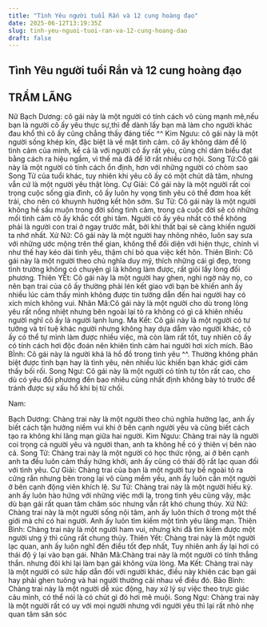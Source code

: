 ```yaml
---
title: "Tình Yêu người tuổi Rắn và 12 cung hoàng đạo"
date: 2025-06-12T13:19:35Z
slug: tinh-yeu-nguoi-tuoi-ran-va-12-cung-hoang-dao
draft: false
---
```


## Tình Yêu người tuổi Rắn và 12 cung hoàng đạo

## TRẦM LÃNG

Nữ
Bạch Dương: cô gái này là một người có tính cách vô cùng mạnh mẽ,nếu bạn là người cô ấy yêu thực sự,thì để dành lấy bạn mà làm cho người khác đau khổ thì cô ấy cũng chẳng thấy đáng tiếc ^^
Kim Ngưu: cô gái này là một người sống khép kín, đặc biệt là về mặt tình cảm. cô ấy không dám để lộ tình cảm của mình, kể cả là với người cô ấy rất yêu, cũng chỉ dám biểu đạt bằng cách ra hiệu ngầm, vì thế mà đã để lỡ rất nhiều cơ hội.
Song Tử:Cô gái này là một người có tính cách ổn định, hơn với những người có chòm sao Song Tử của tuổi khác, tuy nhiên khi yêu cô ấy có một chút dã tâm, nhưng vẫn cứ là một người yêu thật lòng.
Cự Giải: Cô gái này là một người rất coi trọng cuộc sống gia đình, cô ấy luôn hy vọng tình yêu có thể đơm hoa kết trái, cho nên có khuynh hướng kết hôn sớm.
Sư Tử: Cô gái này là một người không hề sầu muộn trong đời sống tình cảm, trong cả cuộc đời sẽ có những mối tình cảm cô ấy khắc cốt ghi tâm. Người cô ấy yêu nhất có thể không phải là người con trai ở ngay trước mắt, bởi khi thất bại sẽ càng khiến người ta nhớ nhất.
Xử Nữ: Cô gái này là một người hay nhõng nhẽo, luôn say sưa với những ước mộng trên thế gian, không thể đối diện với hiện thực, chính vì như thế hay kéo dài tình yêu, thậm chí bỏ qua việc kết hôn.
Thiên Bình: Cô gái này là một người theo chủ nghĩa duy mỹ, thích những cái gì đẹp, trong tình trường không có chuyện gì là không làm được, rất giỏi lấy lòng đối phương.
Thiên YẾt: Cô gái này là một người hay ghen, nghi ngờ này nọ, co nên bạn trai của cô ấy thường phải lén kết giao với bạn bè khiến anh ấy nhiều lúc cảm thấy mình không được tin tưởng dẫn đến hai người hay có xích mích không vui.
Nhân Mã:Cô gái này là một người cho dù trong lòng yêu rất nồng nhiệt nhưng bên ngoài lại tỏ ra không có gì cả khiên nhiều người nghĩ cô ấy là người lạnh lung.
Ma Kết: Cô gái này là một người có tư tưởng và trí tuệ khác người nhưng không hay dựa dẫm vào người khác, cô ấy có thể tự mình làm được nhiều việc, mà còn làm rất tốt, tuy nhiên cô ấy có tính cách hơi độc đoán nên khiên tình cảm hai người hơi xích mích.
Bảo BÌnh: Cô gái này là người khá là hồ đồ trong tình yêu ^^. Thường không phân biệt được tình bạn hay là tình yêu, nên nhiều lúc khiến bạn khác giới cảm thấy bối rối.
Song Ngư: Cô gái này là một người có tính tự tôn rất cao, cho dù có yêu đối phương đến bao nhiêu cũng nhất định không bày tỏ trước để tránh được sự xấu hổ khi bị từ chối.
 
Nam:
 
Bạch Dương: Chàng trai này là một người theo chủ nghĩa hưởng lạc, anh ấy biết cách tận hưởng niềm vui khi ở bên cạnh người yêu và cũng biết cách tạo ra không khí lãng mạn giữa hai người.
Kim Ngưu: Chàng trai này là người coi trọng cả người yêu và người than, anh ta không hề có ý thiên vị bên nào cả.
Song Tử: Chàng trai này là một người có học thức rộng, ai ở bên cạnh anh ta đều luôn cảm thấy hứng khởi, anh ấy cũng có thái độ rất lạc quan đối với tình yêu.
Cự Giải: Chàng trai của bạn là một người tuy bề ngoài tỏ ra cứng rắn nhưng bên trong lại vô cùng mềm yếu, anh ấy luôn cần một người ở bên cạnh động viên khích lệ.
Sư Tử: Chàng trai này là một người hiếu kỳ. anh ấy luôn hào hứng với những việc mới lạ, trong tình yêu cũng vậy, mặc dù bạn gái rất quan tâm chăm sóc nhưng vẫn rất khó chung thủy.
Xử Nữ: Chàng trai này là một người sống nội tâm, anh ấy luôn thích ở trong một thế giới mà chỉ có hai người. Anh ấy luôn tìm kiếm một tình yêu lãng mạn.
Thiên Bình: Chàng trai này là một người ham vui, nhưng khi đã tìm kiếm được một người ưng ý thì cũng rất chung thủy.
Thiên Yết: Chàng trai này là một người lạc quan, anh ấy luôn nghĩ đến điều tốt đẹp nhất, Tuy nhiên anh ấy lại hơi có thái độ ỷ lại vào bạn gái.
Nhân Mã:Chàng trai này là một người có tính thẳng thắn. nhưng đôi khi lại làm bạn gái không vừa lòng.
Ma Kết: Chàng trai này là một người có sức hấp dẫn đối với người khác, điều này khiên các bạn gái hay phải ghen tuông và hai người thường cãi nhau về điều đó.
Bảo Bình: Chàng trai này là một người dễ xúc động, hay xử lý sự việc theo trực giác cảu mình, có thể nói là có chút gì đó hơi mê muội.
Song Ngư: Chàng trai này là một người rất có uy với mọi người nhưng với người yêu thì lại rất nhỏ nhẹ quan tâm săn sóc